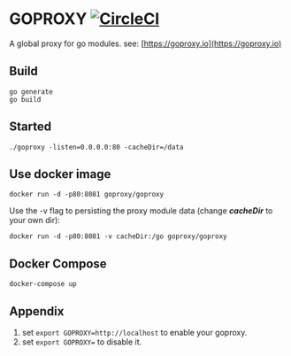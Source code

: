 
# GOPROXY [![CircleCI](https://circleci.com/gh/goproxyio/goproxy.svg?style=svg)](https://circleci.com/gh/goproxyio/goproxy)

A global proxy for go modules. see: [https://goproxy.io](https://goproxy.io)

## Build
    go generate
    go build

## Started
    
    ./goproxy -listen=0.0.0.0:80 -cacheDir=/data

## Use docker image

    docker run -d -p80:8081 goproxy/goproxy

Use the -v flag to persisting the proxy module data (change ___cacheDir___ to your own dir):

    docker run -d -p80:8081 -v cacheDir:/go goproxy/goproxy

## Docker Compose

    docker-compose up

## Appendix

1. set `export GOPROXY=http://localhost` to enable your goproxy.
2. set `export GOPROXY=` to disable it.
